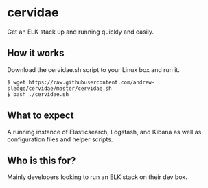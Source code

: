 # cervidae

Get an ELK stack up and running quickly and easily.

## How it works

Download the cervidae.sh script to your Linux box and run it. 

```
$ wget https://raw.githubusercontent.com/andrew-sledge/cervidae/master/cervidae.sh
$ bash ./cervidae.sh
```

## What to expect

A running instance of Elasticsearch, Logstash, and Kibana as well as configuration files
and helper scripts.

## Who is this for?

Mainly developers looking to run an ELK stack on their dev box. 
